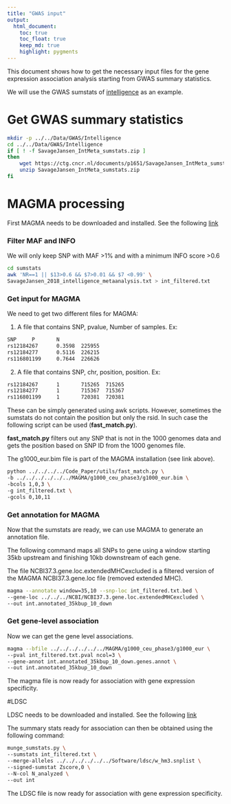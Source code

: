 ```yaml
---
title: "GWAS input"
output: 
  html_document:
    toc: true
    toc_float: true
    keep_md: true
    highlight: pygments
---
```


This document shows how to get the necessary input files for the gene expression association analysis starting from GWAS summary statistics.

We will use the GWAS sumstats of [intelligence](https://www.nature.com/articles/s41588-018-0152-6) as an example.

# Get GWAS summary statistics


```bash
mkdir -p ../../Data/GWAS/Intelligence
cd ../../Data/GWAS/Intelligence
if [ ! -f SavageJansen_IntMeta_sumstats.zip ]
then
    wget https://ctg.cncr.nl/documents/p1651/SavageJansen_IntMeta_sumstats.zip
    unzip SavageJansen_IntMeta_sumstats.zip
fi
```

# MAGMA processing

First MAGMA needs to be downloaded and installed. See the following [link](https://ctg.cncr.nl/software/magma)

### Filter MAF and INFO

We will only keep SNP with MAF >1% and with a minimum INFO score >0.6


```bash
cd sumstats
awk 'NR==1 || $13>0.6 && $7>0.01 && $7 <0.99' \
SavageJansen_2018_intelligence_metaanalysis.txt > int_filtered.txt
```

### Get input for MAGMA

We need to get two different files for MAGMA:

1) A file that contains SNP, pvalue, Number of samples. Ex:


```bash
SNP     P       N
rs12184267      0.3598  225955
rs12184277      0.5116  226215
rs116801199     0.7644  226626
```

2) A file that contains SNP, chr, position, position. Ex:


```bash
rs12184267      1       715265  715265
rs12184277      1       715367  715367
rs116801199     1       720381  720381
```

These can be simply generated using awk scripts. However, sometimes the sumstats do not contain the position but only the rsid. In such case the following script can be used (**fast_match.py**). 

**fast_match.py** filters out any SNP that is not in the 1000 genomes data and gets the position based on SNP ID from the 1000 genomes file.

The g1000_eur.bim file is part of the MAGMA installation (see link above).


```bash
python ../../../../Code_Paper/utils/fast_match.py \
-b ../../../../../../MAGMA/g1000_ceu_phase3/g1000_eur.bim \
-bcols 1,0,3 \
-g int_filtered.txt \
-gcols 0,10,11
```

### Get annotation for MAGMA

Now that the sumstats are ready, we can use MAGMA to generate an annotation file. 

The following command maps all SNPs to gene using a window starting 35kb upstream and finishing 10kb downstream of each gene.

The file NCBI37.3.gene.loc.extendedMHCexcluded is a filtered version of the MAGMA NCBI37.3.gene.loc file (removed extended MHC).


```bash
magma --annotate window=35,10 --snp-loc int_filtered.txt.bed \
--gene-loc ../../../NCBI/NCBI37.3.gene.loc.extendedMHCexcluded \
--out int.annotated_35kbup_10_down
```

### Get gene-level association

Now we can get the gene level associations.


```bash
magma --bfile ../../../../../../MAGMA/g1000_ceu_phase3/g1000_eur \
--pval int_filtered.txt.pval ncol=3 \
--gene-annot int.annotated_35kbup_10_down.genes.annot \
--out int.annotated_35kbup_10_down
```

The magma file is now ready for association with gene expression specificity.

#LDSC

LDSC needs to be downloaded and installed. See the following [link](https://github.com/bulik/ldsc/wiki)

The summary stats ready for association can then be obtained using the following command:


```bash
munge_sumstats.py \
--sumstats int_filtered.txt \
--merge-alleles ../../../../../../Software/ldsc/w_hm3.snplist \
--signed-sumstat Zscore,0 \
--N-col N_analyzed \
--out int
```

The LDSC file is now ready for association with gene expression specificity.
